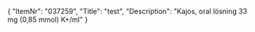 {
  "ItemNr": "037259",
  "Title": "test",
  "Description": "Kajos, oral lösning 33 mg (0,85 mmol) K+/ml"
}